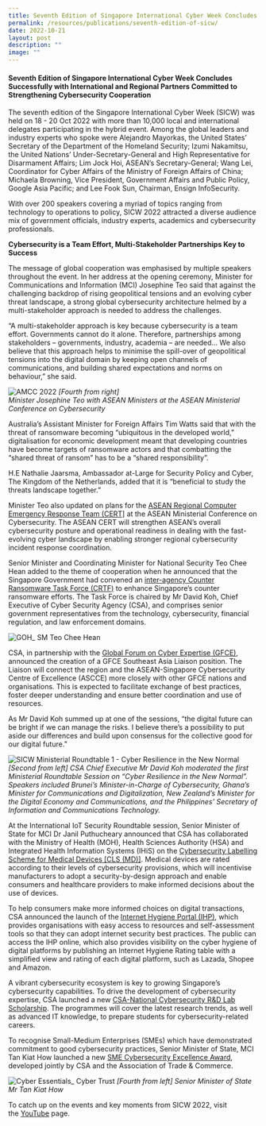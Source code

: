 ```yaml
---
title: Seventh Edition of Singapore International Cyber Week Concludes Successfully
permalink: /resources/publications/seventh-edition-of-sicw/
date: 2022-10-21
layout: post
description: ""
image: ""
---
```

#### **Seventh Edition of Singapore International Cyber Week Concludes Successfully with International and Regional Partners Committed to Strengthening Cybersecurity Cooperation**

The seventh edition of the Singapore International Cyber Week (SICW) was held on 18 - 20 Oct 2022 with more than 10,000 local and international delegates participating in the hybrid event. Among the global leaders and industry experts who spoke were Alejandro Mayorkas, the United States’ Secretary of the Department of the Homeland Security; Izumi Nakamitsu, the United Nations’ Under-Secretary-General and High Representative for Disarmament Affairs; Lim Jock Hoi, ASEAN’s Secretary-General; Wang Lei, Coordinator for Cyber Affairs of the Ministry of Foreign Affairs of China; Michaela Browning, Vice President, Government Affairs and Public Policy, Google Asia Pacific; and Lee Fook Sun, Chairman, Ensign InfoSecurity.

With over 200 speakers covering a myriad of topics ranging from technology to operations to policy, SICW 2022 attracted a diverse audience mix of government officials, industry experts, academics and cybersecurity professionals.

**Cybersecurity is a Team Effort, Multi-Stakeholder Partnerships Key to Success**

The message of global cooperation was emphasised by multiple speakers throughout the event. In her address at the opening ceremony, Minister for Communications and Information (MCI) Josephine Teo said that against the challenging backdrop of rising geopolitical tensions and an evolving cyber threat landscape, a strong global cybersecurity architecture helmed by a multi-stakeholder approach is needed to address the challenges.

“A multi-stakeholder approach is key because cybersecurity is a team effort. Governments cannot do it alone. Therefore, partnerships among stakeholders – governments, industry, academia – are needed… We also believe that this approach helps to minimise the spill-over of geopolitical tensions into the digital domain by keeping open channels of communications, and building shared expectations and norms on behaviour,” she said. 

![AMCC 2022](https://www.csa.gov.sg/images/default-source/news/amcc-2022.jpg?sfvrsn=62c80cca_1)
*[Fourth from right]
<br>Minister Josephine Teo with ASEAN Ministers at the ASEAN Ministerial Conference on Cybersecurity*

Australia’s Assistant Minister for Foreign Affairs Tim Watts said that with the threat of ransomware becoming “ubiquitous in the developed world,” digitalisation for economic development meant that developing countries have become targets of ransomware actors and that combatting the “shared threat of ransom” has to be a “shared responsibility”.

H.E Nathalie Jaarsma, Ambassador at-Large for Security Policy and Cyber, The Kingdom of the Netherlands, added that it is “beneficial to study the threats landscape together.”

Minister Teo also updated on plans for the&nbsp;[ASEAN Regional Computer Emergency Response Team (CERT\]](https://www.csa.gov.sg/News-Events/Press-Releases/2022/establishment-of-asean-regional-computer-emergency-response-team)&nbsp;at the ASEAN Ministerial Conference on Cybersecurity. The ASEAN CERT will strengthen ASEAN’s overall cybersecurity posture and operational readiness in dealing with the fast-evolving cyber landscape by enabling stronger regional cybersecurity incident response coordination.

Senior Minister and Coordinating Minister for National Security Teo Chee Hean added to the theme of cooperation when he announced that the Singapore Government had convened an&nbsp;[inter-agency Counter Ransomware Task Force (CRTF)](https://www.csa.gov.sg/News-Events/Press-Releases/2022/inter-agency-task-force-to-counter-ransomware-threats)&nbsp;to enhance Singapore’s counter ransomware efforts. The Task Force is chaired by Mr David Koh, Chief Executive of Cyber Security Agency (CSA), and comprises senior government representatives from the technology, cybersecurity, financial regulation, and law enforcement domains.

![GOH_ SM Teo Chee Hean](https://www.csa.gov.sg/images/default-source/news/goh_sm-mr-teo-chee-hean.jpg?sfvrsn=2076c6b8_1)

CSA, in partnership with the&nbsp;[Global Forum on Cyber Expertise (GFCE)](https://www.csa.gov.sg/alerts-advisories/Advisories/2022/creation-of-global-forum-on-cyber-expertise-southeast-asia-liaison-position), announced the creation of a GFCE Southeast Asia Liaison position. The Liaison will connect the region and the ASEAN-Singapore Cybersecurity Centre of Excellence (ASCCE) more closely with other GFCE nations and organisations. This is expected to facilitate exchange of best practices, foster deeper understanding and ensure better coordination and use of resources.

As Mr David Koh summed up at one of the sessions, “the digital future can be bright if we can manage the risks. I believe there’s a possibility to put aside our differences and build upon consensus for the collective good for our digital future.”

![SICW Ministerial Roundtable 1 - Cyber Resilience in the New Normal](https://www.csa.gov.sg/images/default-source/news/ministerial-roundtable_cyber-resilience.jpg?sfvrsn=69eee422_1)
*[Second from left\] CSA Chief Executive Mr David Koh moderated the first Ministerial Roundtable Session on “Cyber Resilience in the New Normal”. Speakers included Brunei’s Minister-in-Charge of Cybersecurity, Ghana’s Minister for Communications and Digitalization, New Zealand’s Minister for the Digital Economy and Communications, and the Philippines’ Secretary of Information and Communications Technology.*

At the International IoT Security Roundtable session, Senior Minister of State for MCI Dr Janil Puthucheary announced that CSA has collaborated with the Ministry of Health (MOH), Health Sciences Authority (HSA) and Integrated Health Information Systems (IHiS) on the&nbsp;[Cybersecurity Labelling Scheme for Medical Devices \[CLS (MD)\]](https://www.csa.gov.sg/News-Events/Press-Releases/2022/cybersecurity-labelling-scheme-for-medical-devices). Medical devices are rated according to their levels of cybersecurity provisions, which will incentivise manufacturers to adopt a security-by-design approach and enable consumers and healthcare providers to make informed decisions about the use of devices.&nbsp;

To help consumers make more informed choices on digital transactions, CSA announced the launch of the&nbsp;[Internet Hygiene Portal (IHP)](https://www.csa.gov.sg/Tips-Resource/internet-hygiene-portal), which provides organisations with easy access to resources and self-assessment tools so that they can adopt internet security best practices. The public can access the IHP online, which also provides visibility on the cyber hygiene of digital platforms by publishing an Internet Hygiene Rating table with a simplified view and rating of each digital platform, such as Lazada, Shopee and Amazon.&nbsp;

A vibrant cybersecurity ecosystem is key to growing Singapore’s cybersecurity capabilities. To drive the development of cybersecurity expertise, CSA launched a new&nbsp;[CSA-National Cybersecurity R&amp;D Lab Scholarship](https://www.csa.gov.sg/News-Events/Press-Releases/2022/csa-launches-the-csa-national-cybersecurity-rnd-lab-scholarship). The programmes will cover the latest research trends, as well as advanced IT knowledge, to prepare students for cybersecurity-related careers.

To recognise Small-Medium Enterprises (SMEs) which have demonstrated commitment to good cybersecurity practices, Senior Minister of State, MCI Tan Kiat How launched a new&nbsp;[SME Cybersecurity Excellence Award](https://www.csa.gov.sg/News-Events/Press-Releases/2022/csa-launches-the-sme-cybersecurity-excellence-award-to-recognize-singapore-business-commitment-to-cybersecurity), developed jointly by CSA and the Association of Trade &amp; Commerce.

![Cyber Essentials_ Cyber Trust](https://www.csa.gov.sg/images/default-source/news/cyber-essentials_cyber-trust.jpg?sfvrsn=424f5efe_1)
*[Fourth from left] Senior Minister of State Mr Tan Kiat How*

To catch up on the events and key moments from SICW 2022, visit the&nbsp;[YouTube](https://www.youtube.com/watch?v=k16svvZ5CnQ&amp;list=PL16bIKOlGnmjcp0r7KPmt4AdAWuZsj8hX)&nbsp;page.